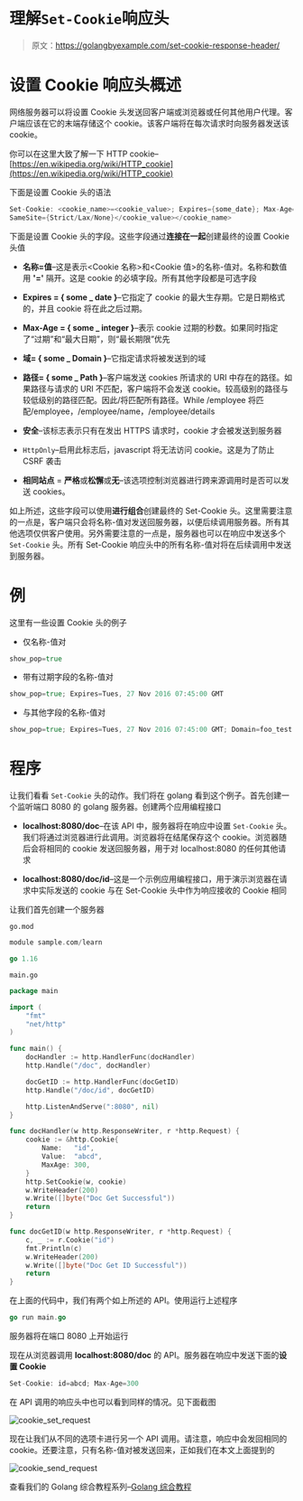 # 理解`Set-Cookie`响应头

> 原文：<https://golangbyexample.com/set-cookie-response-header/>

# **设置 Cookie 响应头概述**

网络服务器可以将设置 Cookie 头发送回客户端或浏览器或任何其他用户代理。客户端应该在它的末端存储这个 cookie。该客户端将在每次请求时向服务器发送该 cookie。

你可以在这里大致了解一下 HTTP cookie–[https://en.wikipedia.org/wiki/HTTP_cookie](https://en.wikipedia.org/wiki/HTTP_cookie)

下面是设置 Cookie 头的语法

```go
Set-Cookie: <cookie_name>=<cookie_value>; Expires={some_date}; Max-Age={some_integer}; Domain={some_domain}; Path={some_path}; 
SameSite={Strict/Lax/None}</cookie_value></cookie_name>
```

下面是设置 Cookie 头的字段。这些字段通过**连接在一起**创建最终的设置 Cookie 头值

*   **名称=值**–这是表示<Cookie 名称>和<Cookie 值>的名称-值对。名称和数值用 **'='** 隔开。这是 cookie 的必填字段。所有其他字段都是可选字段

*   **Expires = { some _ date }**–它指定了 cookie 的最大生存期。它是日期格式的，并且 cookie 将在此之后过期。

*   **Max-Age = { some _ integer }**–表示 cookie 过期的秒数。如果同时指定了“过期”和“最大日期”，则“最长期限”优先

*   **域= { some _ Domain }**–它指定请求将被发送到的域

*   **路径= { some _ Path }**–客户端发送 cookies 所请求的 URI 中存在的路径。如果路径与请求的 URI 不匹配，客户端将不会发送 cookie。较高级别的路径与较低级别的路径匹配。因此/将匹配所有路径。While /employee 将匹配/employee，/employee/name，/employee/details

*   **安全**–该标志表示只有在发出 HTTPS 请求时，cookie 才会被发送到服务器

*   `HttpOnly`–启用此标志后，javascript 将无法访问 cookie。这是为了防止 CSRF 袭击

*   **相同站点** = **严格**或**松懈**或**无**–该选项控制浏览器进行跨来源调用时是否可以发送 cookies。

如上所述，这些字段可以使用**进行组合**创建最终的 Set-Cookie 头。这里需要注意的一点是，客户端只会将名称-值对发送回服务器，以便后续调用服务器。所有其他选项仅供客户使用。另外需要注意的一点是，服务器也可以在响应中发送多个 `Set-Cookie` 头。所有 Set-Cookie 响应头中的所有名称-值对将在后续调用中发送到服务器。

# **例**

这里有一些设置 Cookie 头的例子

*   仅名称-值对

```go
show_pop=true
```

*   带有过期字段的名称-值对

```go
show_pop=true; Expires=Tues, 27 Nov 2016 07:45:00 GMT
```

*   与其他字段的名称-值对

```go
show_pop=true; Expires=Tues, 27 Nov 2016 07:45:00 GMT; Domain=foo_test.com; SameSite=Strict
```

# **程序**

让我们看看 `Set-Cookie` 头的动作。我们将在 golang 看到这个例子。首先创建一个监听端口 8080 的 golang 服务器。创建两个应用编程接口

*   **localhost:8080/doc**–在该 API 中，服务器将在响应中设置 `Set-Cookie` 头。我们将通过浏览器进行此调用。浏览器将在结尾保存这个 cookie。浏览器随后会将相同的 cookie 发送回服务器，用于对 localhost:8080 的任何其他请求

*   **localhost:8080/doc/id**–这是一个示例应用编程接口，用于演示浏览器在请求中实际发送的 cookie 与在 Set-Cookie 头中作为响应接收的 Cookie 相同

让我们首先创建一个服务器

`go.mod`

```go
module sample.com/learn

go 1.16
```

`main.go`

```go
package main

import (
	"fmt"
	"net/http"
)

func main() {
	docHandler := http.HandlerFunc(docHandler)
	http.Handle("/doc", docHandler)

	docGetID := http.HandlerFunc(docGetID)
	http.Handle("/doc/id", docGetID)

	http.ListenAndServe(":8080", nil)
}

func docHandler(w http.ResponseWriter, r *http.Request) {
	cookie := &http.Cookie{
		Name:   "id",
		Value:  "abcd",
		MaxAge: 300,
	}
	http.SetCookie(w, cookie)
	w.WriteHeader(200)
	w.Write([]byte("Doc Get Successful"))
	return
}

func docGetID(w http.ResponseWriter, r *http.Request) {
	c, _ := r.Cookie("id")
	fmt.Println(c)
	w.WriteHeader(200)
	w.Write([]byte("Doc Get ID Successful"))
	return
}
```

在上面的代码中，我们有两个如上所述的 API。使用运行上述程序

```go
go run main.go
```

服务器将在端口 8080 上开始运行

现在从浏览器调用 **localhost:8080/doc** 的 API。服务器在响应中发送下面的**设置 Cookie**

```go
Set-Cookie: id=abcd; Max-Age=300
```

在 API 调用的响应头中也可以看到同样的情况。见下面截图

![cookie_set_request](img/5743ff6b7299452f20052240e39f56a7.png)

现在让我们从不同的选项卡进行另一个 API 调用。请注意，响应中会发回相同的 cookie。还要注意，只有名称-值对被发送回来，正如我们在本文上面提到的

![cookie_send_request](img/a3c457587ceebc81af0674c0439a1889.png)

查看我们的 Golang 综合教程系列–[Golang 综合教程](https://golangbyexample.com/golang-comprehensive-tutorial/)